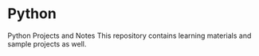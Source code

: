 # Python
Python Projects and Notes
This repository contains learning materials and sample projects as well.
